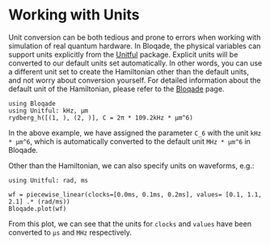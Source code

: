 # Working with Units

Unit conversion can be both tedious and prone to errors when working with simulation
of real quantum hardware. 
In Bloqade, the physical variables can support units explicitly from the [Unitful](https://github.com/PainterQubits/Unitful.jl) package.
Explicit units will be converted to our
default units set automatically.  In other words,  you can use a different unit set to create the Hamiltonian other than the default units, and not worry about conversion yourself. 
For detailed information about 
the default unit of the Hamiltonian, please refer to the [Bloqade](@ref) page.

```@repl units
using Bloqade
using Unitful: kHz, µm
rydberg_h([(1, ), (2, )], C = 2π * 109.2kHz * µm^6)
```
In the above example, we have assigned the parameter `C_6` with the unit `kHz * μm^6`, which is automatically
converted to the default unit `MHz * µm^6` in Bloqade. 

Other than the Hamiltonian, we can also specify units on waveforms, e.g.: 

```@example units
using Unitful: rad, ms

wf = piecewise_linear(clocks=[0.0ms, 0.1ms, 0.2ms], values= [0.1, 1.1, 2.1] .* (rad/ms))
Bloqade.plot(wf)
```
From this plot, we can see that the units for `clocks` and `values` have been converted to `μs` and `MHz` respectively. 
